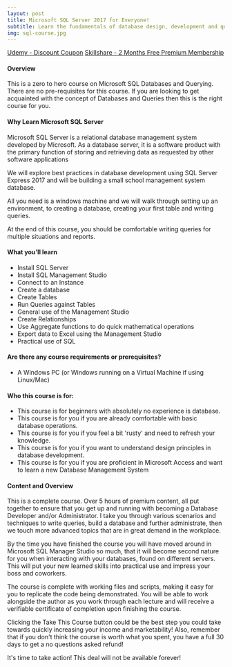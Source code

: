 ```yaml
---
layout: post
title: Microsoft SQL Server 2017 for Everyone!
subtitle: Learn the fundamentals of database design, development and querying using Microsoft SQL Server 2017
img: sql-course.jpg
---
```


<div class="text-center jumbotron">
    <a href="http://bit.ly/2J3Shya" target="_blank" class="btn std-btn btn-xlg btn-common btn-block">Udemy - Discount Coupon</a>
    <a href="https://skl.sh/2PUgPfs" target="_blank" class="btn std-btn btn-xlg btn-common btn-block">Skillshare - 2 Months Free Premium Membership</a>
</div>

#### Overview
This is a zero to hero course on Microsoft SQL Databases and Querying. There are no pre-requisites for this course. If you are looking to get acquainted with the concept of Databases and Queries then this is the right course for you. 


#### Why Learn Microsoft SQL Server
Microsoft SQL Server is a relational database management system developed by Microsoft. As a database server, it is a software product with the primary function of storing and retrieving data as requested by other software applications

We will explore best practices in database development using SQL Server Express 2017 and will be building a small school management system database. 

All you need is a windows machine and we will walk through setting up an environment, to creating a database, creating your first table and writing queries. 

At the end of this course, you should be comfortable writing queries for multiple situations and reports. 


#### What you’ll learn
<ul class="list-style check-list pl-0">
    <li>
    <i class="fa fa-check light-green" aria-hidden="true"></i> Install SQL Server </li>
    <li>
    <i class="fa fa-check light-green" aria-hidden="true"></i> Install SQL Management Studio </li>
    <li>
    <i class="fa fa-check light-green" aria-hidden="true"></i> Connect to an Instance </li>
    <li>
    <i class="fa fa-check light-green" aria-hidden="true"></i> Create a database   </li>
    <li>
    <i class="fa fa-check light-green" aria-hidden="true"></i> Create Tables </li>
    <li>
    <i class="fa fa-check light-green" aria-hidden="true"></i> Run Queries against Tables  </li>
    <li>
    <i class="fa fa-check light-green" aria-hidden="true"></i> General use of the Management Studio  </li>
    <li>
    <i class="fa fa-check light-green" aria-hidden="true"></i> Create Relationships    </li>
    <li>
    <i class="fa fa-check light-green" aria-hidden="true"></i> Use Aggregate functions to do quick mathematical operations    </li>
    <li> <i class="fa fa-check light-green" aria-hidden="true"></i> Export data to Excel using the Management Studio </li>
    <li> <i class="fa fa-check light-green" aria-hidden="true"></i> Practical use of SQL </li>
</ul>

#### Are there any course requirements or prerequisites?
<ul class="list-style check-list pl-0">
    <li>
    <i class="fa fa-check light-green" aria-hidden="true"></i> A Windows PC (or Windows running on a Virtual Machine if using Linux/Mac) </li> 
    </ul> 

#### Who this course is for:
<ul class="list-style check-list pl-0">
    <li>
    <i class="fa fa-check light-green" aria-hidden="true"></i> This course is for beginners with absolutely no experience is database. </li>
    <li>
    <i class="fa fa-check light-green" aria-hidden="true"></i>This course is for you if you are already comfortable with basic database operations.  </li>
    <li>
    <i class="fa fa-check light-green" aria-hidden="true"></i> This course is for you if you feel a bit 'rusty' and need to refresh your knowledge. </li>
    <li>
    <i class="fa fa-check light-green" aria-hidden="true"></i> This course is for you if you want to understand design principles in database development. </li>
    <li>
    <i class="fa fa-check light-green" aria-hidden="true"></i> This course is for you if you are proficient in Microsoft Access and want to learn a new Database Management System </li>
</ul>


#### Content and Overview
This is a complete course. Over 5 hours of premium content, all put together to ensure that you get up and running with becoming a Database Developer and/or Administrator. I take you through various scenarios and techniques to write queries, build a database and further administrate, then we touch more advanced topics that are in great demand in the workplace. 

By the time you have finished the course you will have moved around in Microsoft SQL Manager Studio so much, that it will become second nature for you when interacting with your databases, found on different servers. This will put your new learned skills into practical use and impress your boss and coworkers.

The course is complete with working files and scripts, making it easy for you to replicate the code being demonstrated. You will be able to work alongside the author as you work through each lecture and will receive a verifiable certificate of completion upon finishing the course.

Clicking the Take This Course button could be the best step you could take towards quickly increasing your income and marketability! Also, remember that if you don't think the course is worth what you spent, you have a full 30 days to get a no questions asked refund!

It's time to take action! This deal will not be available forever!

